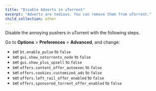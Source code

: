 ```yaml
---
title: "Disable Adverts in uTorrent"
excerpt: "Adverts are tedious. You can remove them from uTorrent."
child_collection: other
---
```


Disable the annoying pushers in uTorrent with the following steps.

Go to **Options** > **Preferences** > **Advanced**, and change:

- set `bt.enable_pulse` to `false`
- set `gui.show_notorrents_node` to `false`
- set `gui.show_plus_upsell` to `false`
- set `offers.content_offer_autoexec` to `false`
- set `offers.cookies.customized_ads` to `false`
- set `offers.left_rail_offer_enabled` to `false`
- set `offers.sponsored_torrent_offer_enabled` to `false`
